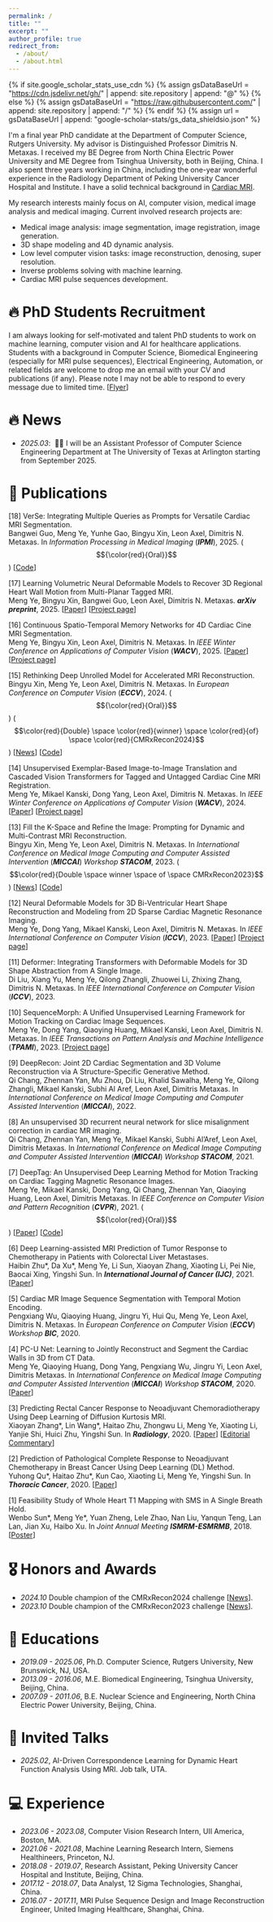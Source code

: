```yaml
---
permalink: /
title: ""
excerpt: ""
author_profile: true
redirect_from: 
  - /about/
  - /about.html
---
```


{% if site.google_scholar_stats_use_cdn %}
{% assign gsDataBaseUrl = "https://cdn.jsdelivr.net/gh/" | append: site.repository | append: "@" %}
{% else %}
{% assign gsDataBaseUrl = "https://raw.githubusercontent.com/" | append: site.repository | append: "/" %}
{% endif %}
{% assign url = gsDataBaseUrl | append: "google-scholar-stats/gs_data_shieldsio.json" %}

<span class='anchor' id='about-me'></span>

I'm a final year PhD candidate at the Department of Computer Science, Rutgers University. My advisor is Distinguished Professor Dimitris N. Metaxas. I received my BE Degree from North China Electric Power University and ME Degree from Tsinghua University, both in Beijing, China. I also spent three years working in China, including the one-year wonderful experience in the Radiology Department of Peking University Cancer Hospital and Institute. I have a solid technical background in [Cardiac MRI](https://cardiacmri.com/tech-guide/imaging-sequences).  

My research interests mainly focus on AI, computer vision, medical image analysis and medical imaging. Current involved research projects are: 
- Medical image analysis: image segmentation, image registration, image generation.
- 3D shape modeling and 4D dynamic analysis.
- Low level computer vision tasks: image reconstruction, denosing, super resolution.
- Inverse problems solving with machine learning.
- Cardiac MRI pulse sequences development.

# 🔥 PhD Students Recruitment 
I am always looking for self-motivated and talent PhD students to work on machine learning, computer vision and AI for healthcare applications. Students with a background in Computer Science, Biomedical Engineering (especially for MRI pulse sequences), Electrical Engineering, Automation, or related fields are welcome to drop me an email with your CV and publications (if any). Please note I may not be able to respond to every message due to limited time. [[Flyer](https://drive.google.com/file/d/1B6w70RqPybizEp7-f9vJEU3mqpBzZi7A/view?usp=sharing)]

# 🔥 News
- *2025.03*: &nbsp;🎉🎉 I will be an Assistant Professor of Computer Science Engineering Department at The University of Texas at Arlington starting from September 2025. 

# 📝 Publications 
[18] VerSe: Integrating Multiple Queries as Prompts for Versatile Cardiac MRI Segmentation.<br/> 
Bangwei Guo, Meng Ye, Yunhe Gao, Bingyu Xin, Leon Axel, Dimitris N. Metaxas. In _Information Processing in Medical Imaging_ (***IPMI***), 2025. ($${\color{red}{Oral}}$$) [[Code](https://github.com/bangwayne/verse)]

[17] Learning Volumetric Neural Deformable Models to Recover 3D Regional Heart Wall Motion from Multi-Planar Tagged MRI.<br/> 
Meng Ye, Bingyu Xin, Bangwei Guo, Leon Axel, Dimitris N. Metaxas. ***arXiv preprint***, 2025. [[Paper](https://arxiv.org/abs/2411.15233)] 
 [[Project page](https://github.com/DeepTag/VolumetricNeuralDeformableModels)]

[16] Continuous Spatio-Temporal Memory Networks for 4D Cardiac Cine MRI Segmentation.<br/>
Meng Ye, Bingyu Xin, Leon Axel, Dimitris N. Metaxas. In _IEEE Winter Conference on Applications of Computer Vision_ (***WACV***), 2025. [[Paper](https://arxiv.org/abs/2410.23191)] [[Project page](https://github.com/DeepTag/CSTM)]

[15] Rethinking Deep Unrolled Model for Accelerated MRI Reconstruction.<br/> 
Bingyu Xin, Meng Ye, Leon Axel, Dimitris N. Metaxas. In _European Conference on Computer Vision_ (***ECCV***), 2024. ($${\color{red}{Oral}}$$) ($$\color{red}{Double} \space \color{red}{winner} \space \color{red}{of} \space \color{red}{CMRxRecon2024}$$) [[News](https://www.cs.rutgers.edu/news-events/news/news-item/cs-ph-d-students-bingyu-xin-and-meng-ye-win-first-place-at-miccai-2024)] [[Code](https://github.com/hellopipu/PromptMR-plus)]

[14] Unsupervised Exemplar-Based Image-to-Image Translation and Cascaded Vision Transformers for Tagged and Untagged Cardiac Cine MRI Registration.<br/> 
Meng Ye, Mikael Kanski, Dong Yang, Leon Axel, Dimitris N. Metaxas. In _IEEE Winter Conference on Applications of Computer Vision_ (***WACV***), 2024. [[Paper](https://openaccess.thecvf.com/content/WACV2024/html/Ye_Unsupervised_Exemplar-Based_Image-to-Image_Translation_and_Cascaded_Vision_Transformers_for_Tagged_WACV_2024_paper.html)] [[Project page](https://github.com/DeepTag/ECaT)]

[13] Fill the K-Space and Refine the Image: Prompting for Dynamic and Multi-Contrast MRI Reconstruction.<br/> 
Bingyu Xin, Meng Ye, Leon Axel, Dimitris N. Metaxas. In _International Conference on Medical Image Computing and Computer Assisted Intervention_ (***MICCAI***) _Workshop_ ***STACOM***, 2023. ($$\color{red}{Double \space winner \space of \space CMRxRecon2023}$$) [[News](https://www.cs.rutgers.edu/news-events/news/news-item/ph-d-students-bingyu-xin-and-meng-ye-awarded-two-accolades-at-miccai-conference)] [[Code](https://github.com/hellopipu/PromptMR)]

[12] Neural Deformable Models for 3D Bi-Ventricular Heart Shape Reconstruction and Modeling from 2D Sparse Cardiac Magnetic Resonance Imaging.<br/> 
Meng Ye, Dong Yang, Mikael Kanski, Leon Axel, Dimitris N. Metaxas. In _IEEE International Conference on Computer Vision_ (***ICCV***), 2023. [[Paper](https://arxiv.org/abs/2307.07693)] [[Project page](https://github.com/DeepTag/NeuralDeformableModels)]

[11] Deformer: Integrating Transformers with Deformable Models for 3D Shape Abstraction from A Single Image.<br/> 
Di Liu, Xiang Yu, Meng Ye, Qilong Zhangli, Zhuowei Li, Zhixing Zhang, Dimitris N. Metaxas. In _IEEE International Conference on Computer Vision_ (***ICCV***), 2023.

[10] SequenceMorph: A Unified Unsupervised Learning Framework for Motion Tracking on Cardiac Image Sequences.<br/> 
Meng Ye, Dong Yang, Qiaoying Huang, Mikael Kanski, Leon Axel, Dimitris N. Metaxas. In _IEEE Transactions on Pattern Analysis and Machine Intelligence_ (***TPAMI***), 2023. [[Project page](https://github.com/DeepTag/SequenceMorph)]

[9] DeepRecon: Joint 2D Cardiac Segmentation and 3D Volume Reconstruction via A Structure-Specific Generative Method.<br/> 
Qi Chang, Zhennan Yan, Mu Zhou, Di Liu, Khalid Sawalha, Meng Ye, Qilong Zhangli, Mikael Kanski, Subhi Al Aref, Leon Axel, Dimitris Metaxas. In _International Conference on Medical Image Computing and Computer Assisted Intervention_ (***MICCAI***), 2022.

[8] An unsupervised 3D recurrent neural network for slice misalignment correction in cardiac MR imaging.<br/> 
Qi Chang, Zhennan Yan, Meng Ye, Mikael Kanski, Subhi Al’Aref, Leon Axel, Dimitris Metaxas. In _International Conference on Medical Image Computing and Computer Assisted Intervention_ (***MICCAI***) _Workshop_ ***STACOM***, 2021.

[7] DeepTag: An Unsupervised Deep Learning Method for Motion Tracking on Cardiac Tagging Magnetic Resonance Images.<br/> 
Meng Ye, Mikael Kanski, Dong Yang, Qi Chang, Zhennan Yan, Qiaoying Huang, Leon Axel, Dimitris Metaxas. In _IEEE Conference on Computer Vision and Pattern Recognition_ (***CVPR***), 2021. ($${\color{red}{Oral}}$$) [[Paper](https://arxiv.org/abs/2103.02772)] [[Code](https://github.com/DeepTag/cardiac_tagging_motion_estimation)] 

[6] Deep Learning-assisted MRI Prediction of Tumor Response to Chemotherapy in Patients with Colorectal Liver Metastases.<br/> 
Haibin Zhu*, Da Xu*, Meng Ye, Li Sun, Xiaoyan Zhang, Xiaoting Li, Pei Nie, Baocai Xing, Yingshi Sun. In ***International Journal of Cancer (IJC)***, 2021. [[Paper](https://drive.google.com/file/d/1w3lqOuUtP_wjbqlmM90aZ7NYujL77jDc/view)]

[5] Cardiac MR Image Sequence Segmentation with Temporal Motion Encoding.<br/> 
Pengxiang Wu, Qiaoying Huang, Jingru Yi, Hui Qu, Meng Ye, Leon Axel, Dimitris N. Metaxas. In _European Conference on Computer Vision_ (***ECCV***) _Workshop_ ***BIC***, 2020.

[4] PC-U Net: Learning to Jointly Reconstruct and Segment the Cardiac Walls in 3D from CT Data.<br/> 
Meng Ye, Qiaoying Huang, Dong Yang, Pengxiang Wu, Jingru Yi, Leon Axel, Dimitris Metaxas. In _International Conference on Medical Image Computing and Computer Assisted Intervention_ (***MICCAI***) _Workshop_ ***STACOM***, 2020. [[Paper](https://arxiv.org/pdf/2008.08194)]  

[3] Predicting Rectal Cancer Response to Neoadjuvant Chemoradiotherapy Using Deep Learning of Diffusion Kurtosis MRI.<br/> 
Xiaoyan Zhang*, Lin Wang*, Haitao Zhu, Zhongwu Li, Meng Ye, Xiaoting Li, Yanjie Shi, Huici Zhu, Yingshi Sun. In ***Radiology***, 2020. [[Paper](https://drive.google.com/file/d/1DQJEs42heq20V5Rv0A-Pm-7klG5BB0-D/view)] [[Editorial Commentary](https://drive.google.com/file/d/19SOxD2V1MvB2H59Gr0eB4ehATx2sr8Ut/view)]

[2] Prediction of Pathological Complete Response to Neoadjuvant Chemotherapy in Breast Cancer Using Deep Learning (DL) Method.<br/> 
Yuhong Qu*, Haitao Zhu*, Kun Cao, Xiaoting Li, Meng Ye, Yingshi Sun. In ***Thoracic Cancer***, 2020. [[Paper](https://drive.google.com/file/d/10f_ynt06HVN2oi-1MJNBDXeUw_QM8BIk/view)]

[1] Feasibility Study of Whole Heart T1 Mapping with SMS in A Single Breath Hold.<br/> 
Wenbo Sun*, Meng Ye*, Yuan Zheng, Lele Zhao, Nan Liu, Yanqun Teng, Lan Lan, Jian Xu, Haibo Xu. In _Joint Annual Meeting_ ***ISMRM-ESMRMB***, 2018. [[Poster](https://cds.ismrm.org/protected/18MProceedings/PDFfiles/4880.html)]

# 🎖 Honors and Awards
- *2024.10* Double champion of the CMRxRecon2024 challenge [[News](https://www.cs.rutgers.edu/news-events/news/news-item/cs-ph-d-students-bingyu-xin-and-meng-ye-win-first-place-at-miccai-2024)]. 
- *2023.10* Double champion of the CMRxRecon2023 challenge [[News](https://www.cs.rutgers.edu/news-events/news/news-item/ph-d-students-bingyu-xin-and-meng-ye-awarded-two-accolades-at-miccai-conference)]. 

# 📖 Educations
- *2019.09 - 2025.06*, Ph.D. Computer Science, Rutgers University, New Brunswick, NJ, USA.
- *2013.09 - 2016.06*, M.E. Biomedical Engineering, Tsinghua University, Beijing, China.
- *2007.09 - 2011.06*, B.E. Nuclear Science and Engineering, North China Electric Power University, Beijing, China.

# 💬 Invited Talks
- *2025.02*, AI-Driven Correspondence Learning for Dynamic Heart Function Analysis Using MRI. Job talk, UTA.

# 💻 Experience
- *2023.06 - 2023.08*, Computer Vision Research Intern, UII America, Boston, MA.
- *2021.06 - 2021.08*, Machine Learning Research Intern, Siemens Healthineers, Princeton, NJ.
- *2018.08 - 2019.07*, Research Assistant, Peking University Cancer Hospital and Institute, Beijing, China.
- *2017.12 - 2018.07*, Data Analyst, 12 Sigma Technologies, Shanghai, China.
- *2016.07 - 2017.11*, MRI Pulse Sequence Design and Image Reconstruction Engineer, United Imaging Healthcare, Shanghai, China.
